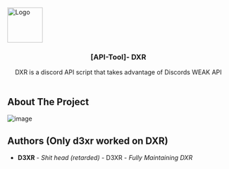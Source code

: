 <br/>
<p align="center">
  <a href="[https://github.com/Xvirus-Team/xvirus-tools](https://github.com/vccie/DXR-discord-multi-tool/)">
    <div>
      <div style="border-radius: 20px;">
    <img src="https://cdn.discordapp.com/attachments/1206191296755273752/1206214788523495424/image.png?ex=65db320f&is=65c8bd0f&hm=c52abf327f57fd9f252221bd1e18ed4651247e5ff423ac5ffe5698e0f340509a&" alt="Logo" width="80" height="80">
      </div>
    </div>
  </a>

  <h3 align="center">[API-Tool]- DXR</h3>

  <p align="center">
    DXR is a discord API script that takes advantage of Discords WEAK API
    <br/>
    <br/>
    <a hre"VERSION 1"></a>
  </p>
</p>

## About The Project

![image](https://github.com/vccie/DXR-discord-multi-tool/assets/152461394/9f032688-5851-4261-b038-7897ba2aaeab)

## Authors (Only d3xr worked on DXR)

* **D3XR** - *Shit head (retarded)* - D3XR - *Fully Maintaining DXR*
